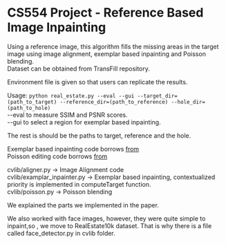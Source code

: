 # CS554 Project - Reference Based Image Inpainting

Using a reference image, this algorithm fills the missing areas in the target image using image alignment, exemplar based inpainting and Poisson blending.  
Dataset can be obtained from TransFill repository.

Environment file is given so that users can replicate the results.

Usage:
`python real_estate.py --eval --gui --target_dir=(path_to_target) --reference_dir=(path_to_reference) --hole_dir=(path_to_hole) `  
--eval to measure SSIM and PSNR scores.   
--gui to select a region for exemplar based inpainting.  

The rest is should be the paths to target, reference and the hole.

Exemplar based inpainting code borrows [from](github.com/NazminJuli/Criminisi-Inpainting)   
Poisson editing code borrows [from](github.com/willemmanuel/poisson-image-editing)

cvlib/aligner.py -> Image Alignment code  
cvlib/examplar_inpainter.py -> Exemplar based inpainting, contextualized priority is implemented in computeTarget function.  
cvlib/poisson.py -> Poisson blending  

We explained the parts we implemented in the paper.   

We also worked with face images, however, they were quite simple to inpaint,so , we move to RealEstate10k dataset. That is why there is a file called face_detector.py in cvlib folder. 
